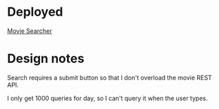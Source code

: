 # Deployed
[Movie Searcher](https://movie-searcher.ben-jenkins.com/)

# Design notes
Search requires a submit button so that I don't overload the movie REST API.

I only get 1000 queries for day, so I can't query it when the user types.


